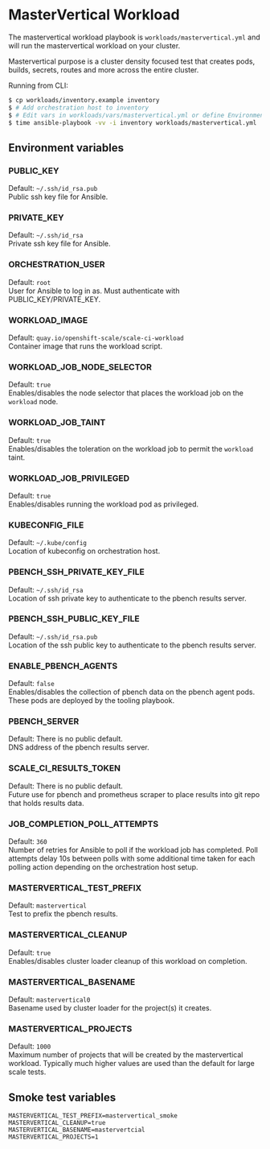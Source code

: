 # MasterVertical Workload

The mastervertical workload playbook is `workloads/mastervertical.yml` and will run the mastervertical workload on your cluster.

Mastervertical purpose is a cluster density focused test that creates pods, builds, secrets, routes and more across the entire cluster.

Running from CLI:

```sh
$ cp workloads/inventory.example inventory
$ # Add orchestration host to inventory
$ # Edit vars in workloads/vars/mastervertical.yml or define Environment vars (See below)
$ time ansible-playbook -vv -i inventory workloads/mastervertical.yml
```

## Environment variables

### PUBLIC_KEY
Default: `~/.ssh/id_rsa.pub`  
Public ssh key file for Ansible.

### PRIVATE_KEY
Default: `~/.ssh/id_rsa`  
Private ssh key file for Ansible.

### ORCHESTRATION_USER
Default: `root`  
User for Ansible to log in as. Must authenticate with PUBLIC_KEY/PRIVATE_KEY.

### WORKLOAD_IMAGE
Default: `quay.io/openshift-scale/scale-ci-workload`  
Container image that runs the workload script.

### WORKLOAD_JOB_NODE_SELECTOR
Default: `true`  
Enables/disables the node selector that places the workload job on the `workload` node.

### WORKLOAD_JOB_TAINT
Default: `true`  
Enables/disables the toleration on the workload job to permit the `workload` taint.

### WORKLOAD_JOB_PRIVILEGED
Default: `true`  
Enables/disables running the workload pod as privileged.

### KUBECONFIG_FILE
Default: `~/.kube/config`  
Location of kubeconfig on orchestration host.

### PBENCH_SSH_PRIVATE_KEY_FILE
Default: `~/.ssh/id_rsa`  
Location of ssh private key to authenticate to the pbench results server.

### PBENCH_SSH_PUBLIC_KEY_FILE
Default: `~/.ssh/id_rsa.pub`  
Location of the ssh public key to authenticate to the pbench results server.

### ENABLE_PBENCH_AGENTS
Default: `false`  
Enables/disables the collection of pbench data on the pbench agent pods. These pods are deployed by the tooling playbook.

### PBENCH_SERVER
Default: There is no public default.  
DNS address of the pbench results server.

### SCALE_CI_RESULTS_TOKEN
Default: There is no public default.  
Future use for pbench and prometheus scraper to place results into git repo that holds results data.

### JOB_COMPLETION_POLL_ATTEMPTS
Default: `360`  
Number of retries for Ansible to poll if the workload job has completed. Poll attempts delay 10s between polls with some additional time taken for each polling action depending on the orchestration host setup.

### MASTERVERTICAL_TEST_PREFIX
Default: `mastervertical`  
Test to prefix the pbench results.

### MASTERVERTICAL_CLEANUP
Default: `true`  
Enables/disables cluster loader cleanup of this workload on completion.

### MASTERVERTICAL_BASENAME
Default: `mastervertical0`  
Basename used by cluster loader for the project(s) it creates.

### MASTERVERTICAL_PROJECTS
Default: `1000`  
Maximum number of projects that will be created by the mastervertical workload. Typically much higher values are used than the default for large scale tests.

## Smoke test variables

```
MASTERVERTICAL_TEST_PREFIX=mastervertical_smoke
MASTERVERTICAL_CLEANUP=true
MASTERVERTICAL_BASENAME=mastervertcial
MASTERVERTICAL_PROJECTS=1
```
